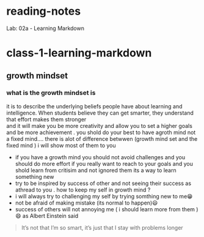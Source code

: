 # reading-notes
Lab: 02a - Learning Markdown
# class-1-learning-markdown 
## growth mindset 
### what is the growth mindset is 
it is to describe the underlying beliefs people have about learning and intelligence. When students believe they can get smarter, they understand that effort makes them stronger   
and it will make you be more creativity and allow  you  to set a higher goals and be more achievement . you shold do your best to have agroth mind not a fixed mind.... there is alot of difference betwwen (growth mind set and the fixed mind ) i will show most of them to you 
* if you have a growth mind you should not avoid challenges and 
 you should do more effort if you really want to reach to your goals and 
you shold learn from critisim and not ignored them its a way to learn something new 
* try to be inspired by success of other and not seeing their success as athread to you .
how to keep my self in growth mind ?
* i will always try to  challenging my self by trying somthing new to me😁 
* not be afraid of making mistake (its normal to happen)😃
* success of others will not annoying me ( i should learn more from them ) 😄
as Albert Einstein said 
> It’s not that I’m so smart, it’s just that I stay with problems longer
